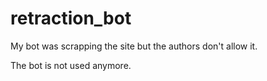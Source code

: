 # retraction_bot

My bot was scrapping the site but the authors don't allow it.

The bot is not used anymore.
